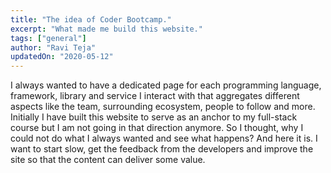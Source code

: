 ```yaml
---
title: "The idea of Coder Bootcamp."
excerpt: "What made me build this website."
tags: ["general"]
author: "Ravi Teja"
updatedOn: "2020-05-12"
---
```


I always wanted to have a dedicated page for each programming language, framework, library and service I interact with that aggregates different aspects like the team, surrounding ecosystem, people to follow and more. Initially I have built this website to serve as an anchor to my full-stack course but I am not going in that direction anymore. So I thought, why I could not do what I always wanted and see what happens?  And here it is. I want to start slow, get the feedback from the developers and improve the site so that the content can deliver some value.
